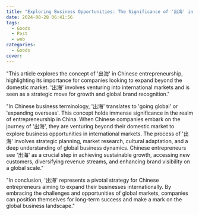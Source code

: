 ```yaml
---
title: "Exploring Business Opportunities: The Significance of '出海' in Chinese Entrepreneurship"
date: 2024-08-28 06:41:56
tags:
  - Goods
  - Post
  - web
categories:
  - Goods
cover: 
---
```


"This article explores the concept of '出海' in Chinese entrepreneurship, highlighting its importance for companies looking to expand beyond the domestic market. '出海' involves venturing into international markets and is seen as a strategic move for growth and global brand recognition."

"In Chinese business terminology, '出海' translates to 'going global' or 'expanding overseas'. This concept holds immense significance in the realm of entrepreneurship in China. When Chinese companies embark on the journey of '出海', they are venturing beyond their domestic market to explore business opportunities in international markets. The process of '出海' involves strategic planning, market research, cultural adaptation, and a deep understanding of global business dynamics. Chinese entrepreneurs see '出海' as a crucial step in achieving sustainable growth, accessing new customers, diversifying revenue streams, and enhancing brand visibility on a global scale."

"In conclusion, '出海' represents a pivotal strategy for Chinese entrepreneurs aiming to expand their businesses internationally. By embracing the challenges and opportunities of global markets, companies can position themselves for long-term success and make a mark on the global business landscape."
